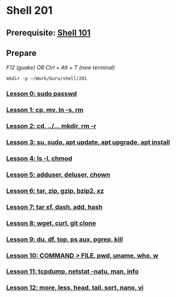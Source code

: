 # Shell 201

## Prerequisite: [Shell 101](https://github.com/inkVerb/Guru/tree/master/101-shell)

## Prepare

*F12 (guake) OR Ctrl + Alt + T (new terminal)*

`mkdir -p ~/Work/Guru/shell/201`

### [Lesson 0: sudo passwd](https://github.com/inkVerb/guru/blob/master/201-shell/Lesson-00.md)

### [Lesson 1: cp, mv, ln -s, rm](https://github.com/inkVerb/guru/blob/master/201-shell/Lesson-01.md)

### [Lesson 2: cd, ../.., mkdir, rm -r](https://github.com/inkVerb/guru/blob/master/201-shell/Lesson-02.md)

### [Lesson 3: su, sudo, apt update, apt upgrade, apt install](https://github.com/inkVerb/guru/blob/master/201-shell/Lesson-03.md)

### [Lesson 4: ls -l, chmod](https://github.com/inkVerb/guru/blob/master/201-shell/Lesson-04.md)

### [Lesson 5: adduser, deluser, chown](https://github.com/inkVerb/guru/blob/master/201-shell/Lesson-05.md)

### [Lesson 6: tar, zip, gzip, bzip2, xz](https://github.com/inkVerb/guru/blob/master/201-shell/Lesson-06.md)

### [Lesson 7: tar xf, dash, add, hash](https://github.com/inkVerb/guru/blob/master/201-shell/Lesson-07.md)

### [Lesson 8: wget, curl, git clone](https://github.com/inkVerb/guru/blob/master/201-shell/Lesson-08.md)

### [Lesson 9: du, df, top, ps aux, pgrep, kill](https://github.com/inkVerb/guru/blob/master/201-shell/Lesson-09.md)

### [Lesson 10: COMMAND > FILE, pwd, uname, who, w](https://github.com/inkVerb/guru/blob/master/201-shell/Lesson-10.md)

### [Lesson 11: tcpdump, netstat -natu, man, info](https://github.com/inkVerb/guru/blob/master/201-shell/Lesson-11.md)

### [Lesson 12: more, less, head, tail, sort, nano, vi](https://github.com/inkVerb/guru/blob/master/201-shell/Lesson-12.md)
